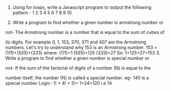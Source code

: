 1. Using for loops, write a Javascript program to output the following
pattern -
1
2 3
4 5 6
7 8 9 10

2. Write a program to find whether a given number is armstrong number or

not-
The Armstrong number is a number that is equal to the sum of cubes of

its digits. For example 0, 1, 153, 370, 371 and 407 are the Armstrong
numbers. Let's try to understand why 153 is an Armstrong number.
153 = (1*1*1)+(5*5*5)+(3*3*3) where:
(1*1*1)=1
(5*5*5)=125
(3*3*3)=27
So:
1+125+27=153
3. Write a program to find whether a given number is special number or

not-
If the sum of the factorial of digits of a number (N) is equal to the

number itself, the number (N) is called a special number.
eg- 145 is a special number
Logic- 1! + 4! + 5!= 1+24+120 i.e 14
